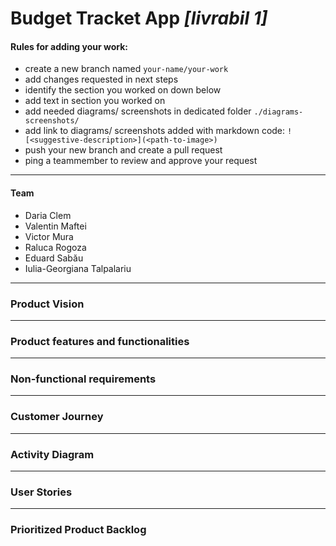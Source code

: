 # Budget Tracket App *[livrabil 1]*

#### Rules for adding your work:
- create a new branch named `your-name/your-work`
- add changes requested in next steps
- identify the section you worked on down below
- add text in section you worked on
- add needed diagrams/ screenshots in dedicated folder `./diagrams-screenshots/`
- add link to diagrams/ screenshots added with markdown code: `![<suggestive-description>](<path-to-image>)`
- push your new branch and create a pull request
- ping a teammember to review and approve your request
___
#### Team
- Daria Clem
- Valentin Maftei 
- Victor Mura
- Raluca Rogoza
- Eduard Sabău
- Iulia-Georgiana Talpalariu
___
### Product Vision

___
### Product features and functionalities

___
### Non-functional requirements

___
### Customer Journey

___
### Activity Diagram

___
### User Stories

___
### Prioritized Product Backlog
